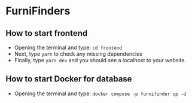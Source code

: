 # FurniFinders

## How to start frontend
- Opening the terminal and type: 
```cd frontend```
- Next, type ```yarn``` to check any missing dependencies
- Finally, type ```yarn dev``` and you should see a localhost to your website. 

## How to start Docker for database
- Opening the terminal and type: 
```docker compose -p furnifinder up -d```